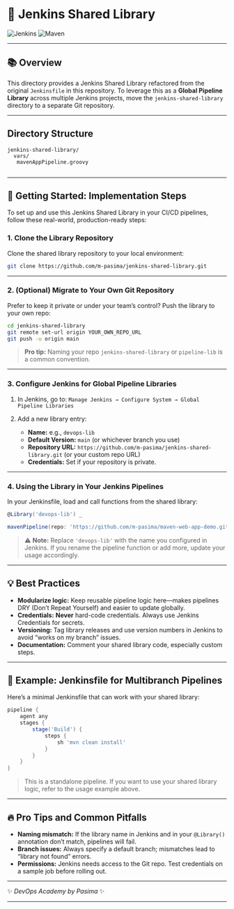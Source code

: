 # 🚀 Jenkins Shared Library

![Jenkins](https://www.jenkins.io/images/logos/jenkins/jenkins.png)
![Maven](https://upload.wikimedia.org/wikipedia/commons/thumb/5/52/Apache_Maven_logo.svg/800px-Apache_Maven_logo.svg.png)



---

## 📚 Overview

This directory provides a Jenkins Shared Library refactored from the original `Jenkinsfile` in this repository. To leverage this as a **Global Pipeline Library** across multiple Jenkins projects, move the `jenkins-shared-library` directory to a separate Git repository.

---

## Directory Structure

```
jenkins-shared-library/
  vars/
   mavenAppPipeline.groovy


```

---

## 🚀 Getting Started: Implementation Steps

To set up and use this Jenkins Shared Library in your CI/CD pipelines, follow these real-world, production-ready steps:

### 1. **Clone the Library Repository**

Clone the shared library repository to your local environment:

```bash
git clone https://github.com/m-pasima/jenkins-shared-library.git
```

---

### 2. **(Optional) Migrate to Your Own Git Repository**

Prefer to keep it private or under your team’s control? Push the library to your own repo:

```bash
cd jenkins-shared-library
git remote set-url origin YOUR_OWN_REPO_URL
git push -u origin main
```

> **Pro tip:** Naming your repo `jenkins-shared-library` or `pipeline-lib` is a common convention.

---

### 3. **Configure Jenkins for Global Pipeline Libraries**

1. In Jenkins, go to:
   `Manage Jenkins → Configure System → Global Pipeline Libraries`
2. Add a new library entry:

   * **Name:** e.g., `devops-lib`
   * **Default Version:** `main` (or whichever branch you use)
   * **Repository URL:** `https://github.com/m-pasima/jenkins-shared-library.git` (or your custom repo URL)
   * **Credentials:** Set if your repository is private.

---

### 4. **Using the Library in Your Jenkins Pipelines**

In your Jenkinsfile, load and call functions from the shared library:

```groovy
@Library('devops-lib') _

mavenPipeline(repo: 'https://github.com/m-pasima/maven-web-app-demo.git')
```

> ⚠️ **Note:** Replace `'devops-lib'` with the name you configured in Jenkins.
> If you rename the pipeline function or add more, update your usage accordingly.

---

## 💡 Best Practices

* **Modularize logic:** Keep reusable pipeline logic here—makes pipelines DRY (Don’t Repeat Yourself) and easier to update globally.
* **Credentials:** **Never** hard-code credentials. Always use Jenkins Credentials for secrets.
* **Versioning:** Tag library releases and use version numbers in Jenkins to avoid “works on my branch” issues.
* **Documentation:** Comment your shared library code, especially custom steps.

---

## 📝 Example: Jenkinsfile for Multibranch Pipelines

Here’s a minimal Jenkinsfile that can work with your shared library:

```groovy
pipeline {
    agent any
    stages {
        stage('Build') {
            steps {
                sh 'mvn clean install'
            }
        }
    }
}
```

> This is a standalone pipeline. If you want to use your shared library logic, refer to the usage example above.

---

## 🔥 Pro Tips and Common Pitfalls

* **Naming mismatch:** If the library name in Jenkins and in your `@Library()` annotation don’t match, pipelines will fail.
* **Branch issues:** Always specify a default branch; mismatches lead to “library not found” errors.
* **Permissions:** Jenkins needs access to the Git repo. Test credentials on a sample job before rolling out.

---

✨ *DevOps Academy by Pasima* ✨

---


